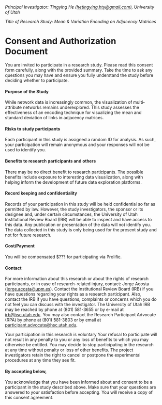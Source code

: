 _Principal Investigator: Tingying He (hetingying.hty@gmail.com), University of Utah_

_Title of Research Study: Mean & Variation Encoding on Adjacency Matrices_

# Consent and Authorization Document

You are invited to participate in a research study. Please read this consent form carefully, along with the provided summary. Take the time to ask any questions you may have and ensure you fully understand the study before deciding whether to participate.

#### Purpose of the Study

While network data is increasingly common, the visualization of multi-attribute networks remains underexplored. This study assesses the effectiveness of an encoding technique for visualizing the mean and standard deviation of links in adjacency matrices.

#### Risks to study participants

Each participant in this study is assigned a random ID for analysis. As such,
your participation will remain anonymous and your responses will
not be used to identify you.

#### Benefits to research participants and others

There may be no direct benefit to research participants.
The possible benefits include exposure to interesting data
visualization, along with helping inform the
development of future data exploration platforms.

#### Record keeping and confidentiality

Records of your participation in this study will be held
confidential so far as permitted by law. However, the study
investigators, the sponsor or its designee and, under certain
circumstances, the University of Utah Institutional
Review Board (IRB) will be able to inspect and have access to
this data. Any publication or presentation of the data will not
identify you.
The data collected in this study is only being used for the present study and not for future research.

#### Cost/Payment

You will be compensated $??? for participating via Prolific.

#### Contact

For more information about this research or about the rights of
research participants, or in case of research-related injury,
contact: Jorge Acosta (jorge.acosta@upm.es).
Contact the Institutional Review Board (IRB) if you have questions regarding your rights as a research participant. Also, contact the IRB if you have questions, complaints or concerns which you do not feel you can discuss with the investigator. The University of Utah IRB may be reached by phone at (801) 581-3655 or by e-mail at irb@hsc.utah.edu.
You may also contact the Research Participant Advocate (RPA) by phone at (801) 581-3803 or by email at participant.advocate@hsc.utah.edu.

Your participation in this research is voluntary
Your refusal to participate will not result in any penalty to you
or any loss of benefits to which you may otherwise be entitled.
You may decide to stop participating in the research at any time
without penalty or loss of other benefits. The project
investigators retain the right to cancel or postpone the
experimental procedures at any time they see fit.

#### By accepting below,

You acknowledge that you have been informed about and consent to
be a participant in the study described above. Make sure that your
questions are answered to your satisfaction before accepting.
You will receive a copy of this consent agreement.
